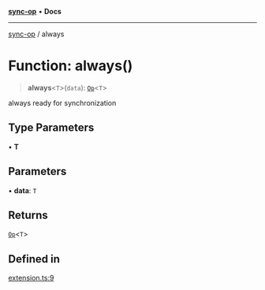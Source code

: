 [**sync-op**](../README.md) • **Docs**

***

[sync-op](../README.md) / always

# Function: always()

> **always**\<`T`\>(`data`): [`Op`](../classes/Op.md)\<`T`\>

always ready for synchronization

## Type Parameters

• **T**

## Parameters

• **data**: `T`

## Returns

[`Op`](../classes/Op.md)\<`T`\>

## Defined in

[extension.ts:9](https://github.com/dhcmrlchtdj/sync-op/blob/163328e6c4e45f4e1851de6e0cd2086a60714f03/src/extension.ts#L9)
